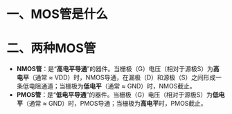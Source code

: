 # 一、MOS管是什么

# 二、两种MOS管

- **NMOS管**：是“**高电平导通**”的器件。当栅极（G）电压（相对于源极S）为**高电平**（通常 ≈ VDD）时，NMOS导通，在漏极（D）和源极（S）之间形成一条低电阻通道；当栅极为**低电平**（通常 ≈ GND）时，NMOS截止。
- **PMOS管**：是“**低电平导通**”的器件。当栅极（G）电压（相对于源极S）为**低电平**（通常 ≈ GND）时，PMOS导通；当栅极为**高电平**时，PMOS截止。